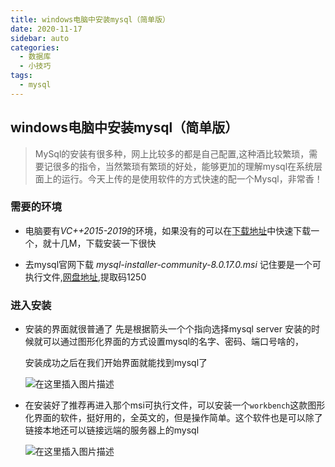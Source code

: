 ```yaml
---
title: windows电脑中安装mysql（简单版）
date: 2020-11-17
sidebar: auto
categories:
  - 数据库
  - 小技巧
tags:
  - mysql
---
```


## windows电脑中安装mysql（简单版）
>MySql的安装有很多种，网上比较多的都是自己配置,这种酒比较繁琐，需要记很多的指令，当然繁琐有繁琐的好处，能够更加的理解mysql在系统层面上的运行。今天上传的是使用软件的方式快速的配一个Mysql，非常香！

### 需要的环境
- 电脑要有*VC++2015-2019*的环境，如果没有的可以在[下载地址](https://support.microsoft.com/zh-cn/help/2977003/the-latest-supported-visual-c-downloads)中快速下载一个，就十几M，下载安装一下很快

- 去mysql官网下载 *mysql-installer-community-8.0.17.0.msi* 记住要是一个可执行文件,[网盘地址](https://pan.baidu.com/s/1qidUPXhzW8nRX3tToGTDCQ),提取码1250

### 进入安装

- 安装的界面就很普通了 先是根据箭头一个个指向选择mysql server 安装的时候就可以通过图形化界面的方式设置mysql的名字、密码、端口号啥的，

  安装成功之后在我们开始界面就能找到mysql了

  ![在这里插入图片描述](https://img-blog.csdnimg.cn/20201117235546688.png?x-oss-process=image/watermark,type_ZmFuZ3poZW5naGVpdGk,shadow_10,text_aHR0cHM6Ly9ibG9nLmNzZG4ubmV0L3dlaXhpbl80NjI0MDE2Mg==,size_16,color_FFFFFF,t_70#pic_center)

- 在安装好了推荐再进入那个msi可执行文件，可以安装一个`workbench`这款图形化界面的软件，挺好用的，全英文的，但是操作简单。这个软件也是可以除了链接本地还可以链接远端的服务器上的mysql

  ![在这里插入图片描述](https://img-blog.csdnimg.cn/20201117235812615.png?x-oss-process=image/watermark,type_ZmFuZ3poZW5naGVpdGk,shadow_10,text_aHR0cHM6Ly9ibG9nLmNzZG4ubmV0L3dlaXhpbl80NjI0MDE2Mg==,size_16,color_FFFFFF,t_70#pic_center)